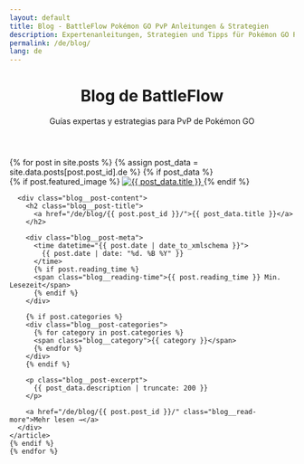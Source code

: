```yaml
---
layout: default
title: Blog - BattleFlow Pokémon GO PvP Anleitungen & Strategien
description: Expertenanleitungen, Strategien und Tipps für Pokémon GO PvP und die GO-Kampfliga. Lernen Sie Teambuilding, Meta-Analyse und Gewinnstrategien.
permalink: /de/blog/
lang: de
---
```


<div class="blog container">
  <header class="blog__header">
    <h1>Blog de BattleFlow</h1>
    <p>Guías expertas y estrategias para PvP de Pokémon GO</p>
  </header>

  <div class="blog__posts">
    {% for post in site.posts %}
    {% assign post_data = site.data.posts[post.post_id].de %}
    {% if post_data %}
    <article class="blog__post-preview">
      {% if post.featured_image %}
      <a href="/de/blog/{{ post.post_id }}/" class="blog__post-image">
        <img src="{{ post.featured_image }}" alt="{{ post_data.title }}">
      </a>
      {% endif %}

      <div class="blog__post-content">
        <h2 class="blog__post-title">
          <a href="/de/blog/{{ post.post_id }}/">{{ post_data.title }}</a>
        </h2>

        <div class="blog__post-meta">
          <time datetime="{{ post.date | date_to_xmlschema }}">
            {{ post.date | date: "%d. %B %Y" }}
          </time>
          {% if post.reading_time %}
          <span class="blog__reading-time">{{ post.reading_time }} Min. Lesezeit</span>
          {% endif %}
        </div>

        {% if post.categories %}
        <div class="blog__post-categories">
          {% for category in post.categories %}
          <span class="blog__category">{{ category }}</span>
          {% endfor %}
        </div>
        {% endif %}

        <p class="blog__post-excerpt">
          {{ post_data.description | truncate: 200 }}
        </p>

        <a href="/de/blog/{{ post.post_id }}/" class="blog__read-more">Mehr lesen →</a>
      </div>
    </article>
    {% endif %}
    {% endfor %}
  </div>
</div>
